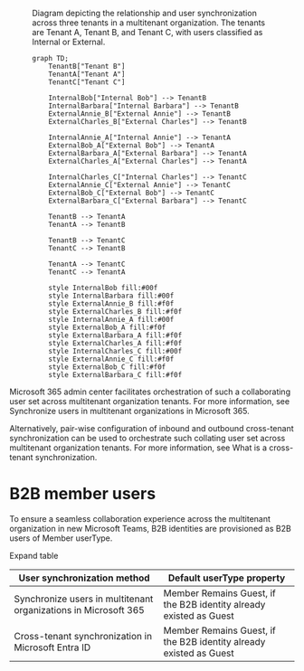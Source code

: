 <figure>

Diagram depicting the relationship and user synchronization across three tenants in a multitenant organization. The tenants are Tenant A, Tenant B, and Tenant C, with users classified as Internal or External.

```mermaid
graph TD;
    TenantB["Tenant B"]
    TenantA["Tenant A"]
    TenantC["Tenant C"]
    
    InternalBob["Internal Bob"] --> TenantB
    InternalBarbara["Internal Barbara"] --> TenantB
    ExternalAnnie_B["External Annie"] --> TenantB
    ExternalCharles_B["External Charles"] --> TenantB
    
    InternalAnnie_A["Internal Annie"] --> TenantA
    ExternalBob_A["External Bob"] --> TenantA
    ExternalBarbara_A["External Barbara"] --> TenantA
    ExternalCharles_A["External Charles"] --> TenantA
    
    InternalCharles_C["Internal Charles"] --> TenantC
    ExternalAnnie_C["External Annie"] --> TenantC
    ExternalBob_C["External Bob"] --> TenantC
    ExternalBarbara_C["External Barbara"] --> TenantC
    
    TenantB --> TenantA
    TenantA --> TenantB
    
    TenantB --> TenantC
    TenantC --> TenantB
    
    TenantA --> TenantC
    TenantC --> TenantA
    
    style InternalBob fill:#00f
    style InternalBarbara fill:#00f
    style ExternalAnnie_B fill:#f0f
    style ExternalCharles_B fill:#f0f
    style InternalAnnie_A fill:#00f
    style ExternalBob_A fill:#f0f
    style ExternalBarbara_A fill:#f0f
    style ExternalCharles_A fill:#f0f
    style InternalCharles_C fill:#00f
    style ExternalAnnie_C fill:#f0f
    style ExternalBob_C fill:#f0f
    style ExternalBarbara_C fill:#f0f
```

</figure>

Microsoft 365 admin center facilitates orchestration of such a collaborating user set across multitenant organization tenants. For more information, see Synchronize users in multitenant organizations in Microsoft 365.

Alternatively, pair-wise configuration of inbound and outbound cross-tenant synchronization can be used to orchestrate such collating user set across multitenant organization tenants. For more information, see What is a cross-tenant synchronization.

# B2B member users

To ensure a seamless collaboration experience across the multitenant organization in new Microsoft Teams, B2B identities are provisioned as B2B users of Member userType.

Expand table

| User synchronization method | Default userType property |
| - | - |
| Synchronize users in multitenant organizations in Microsoft 365 | Member Remains Guest, if the B2B identity already existed as Guest |
| Cross-tenant synchronization in Microsoft Entra ID | Member Remains Guest, if the B2B identity already existed as Guest |